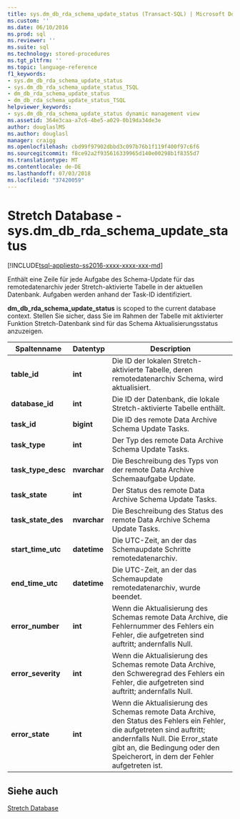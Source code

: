 ```yaml
---
title: sys.dm_db_rda_schema_update_status (Transact-SQL) | Microsoft Docs
ms.custom: ''
ms.date: 06/10/2016
ms.prod: sql
ms.reviewer: ''
ms.suite: sql
ms.technology: stored-procedures
ms.tgt_pltfrm: ''
ms.topic: language-reference
f1_keywords:
- sys.dm_db_rda_schema_update_status
- sys.dm_db_rda_schema_update_status_TSQL
- dm_db_rda_schema_update_status
- dm_db_rda_schema_update_status_TSQL
helpviewer_keywords:
- sys.dm_db_rda_schema_update_status dynamic management view
ms.assetid: 364e3caa-a7c6-4be5-a029-0b19da34de3e
author: douglaslMS
ms.author: douglasl
manager: craigg
ms.openlocfilehash: cbd99f97902dbbd3c097b76b1f119f400f97c6f6
ms.sourcegitcommit: f8ce92a2f935616339965d140e00298b1f8355d7
ms.translationtype: MT
ms.contentlocale: de-DE
ms.lasthandoff: 07/03/2018
ms.locfileid: "37420059"
---
```

# <a name="stretch-database---sysdmdbrdaschemaupdatestatus"></a>Stretch Database - sys.dm_db_rda_schema_update_status
[!INCLUDE[tsql-appliesto-ss2016-xxxx-xxxx-xxx-md](../../includes/tsql-appliesto-ss2016-xxxx-xxxx-xxx-md.md)]

  Enthält eine Zeile für jede Aufgabe des Schema-Update für das remotedatenarchiv jeder Stretch-aktivierte Tabelle in der aktuellen Datenbank. Aufgaben werden anhand der Task-ID identifiziert.  
  
 **dm_db_rda_schema_update_status** is scoped to the current database context. Stellen Sie sicher, dass Sie im Rahmen der Tabelle mit aktivierter Funktion Stretch-Datenbank sind für das Schema Aktualisierungsstatus anzuzeigen.  
  
|Spaltenname|Datentyp|Description|  
|-----------------|---------------|-----------------|  
|**table_id**|**int**|Die ID der lokalen Stretch-aktivierte Tabelle, deren remotedatenarchiv Schema, wird aktualisiert.|  
|**database_id**|**int**|Die ID der Datenbank, die lokale Stretch-aktivierte Tabelle enthält.|  
|**task_id**|**bigint**|Die ID des remote Data Archive Schema Update Tasks.|  
|**task_type**|**int**|Der Typ des remote Data Archive Schema Update Tasks.|  
|**task_type_desc**|**nvarchar**|Die Beschreibung des Typs von der remote Data Archive Schemaaufgabe Update.|  
|**task_state**|**int**|Der Status des remote Data Archive Schema Update Tasks.|  
|**task_state_des**|**nvarchar**|Die Beschreibung des Status des remote Data Archive Schema Update Tasks.|  
|**start_time_utc**|**datetime**|Die UTC-Zeit, an der das Schemaupdate Schritte remotedatenarchiv.|  
|**end_time_utc**|**datetime**|Die UTC-Zeit, an der das Schemaupdate remotedatenarchiv, wurde beendet.|  
|**error_number**|**int**|Wenn die Aktualisierung des Schemas remote Data Archive, die Fehlernummer des Fehlers ein Fehler, die aufgetreten sind auftritt; andernfalls Null.|  
|**error_severity**|**int**|Wenn die Aktualisierung des Schemas remote Data Archive, den Schweregrad des Fehlers ein Fehler, die aufgetreten sind auftritt; andernfalls Null.|  
|**error_state**|**int**|Wenn die Aktualisierung des Schemas remote Data Archive, den Status des Fehlers ein Fehler, die aufgetreten sind auftritt; andernfalls Null. Die Error_state gibt an, die Bedingung oder den Speicherort, in dem der Fehler aufgetreten ist.|  
  
## <a name="see-also"></a>Siehe auch  
 [Stretch Database](../../sql-server/stretch-database/stretch-database.md)  
  
  
